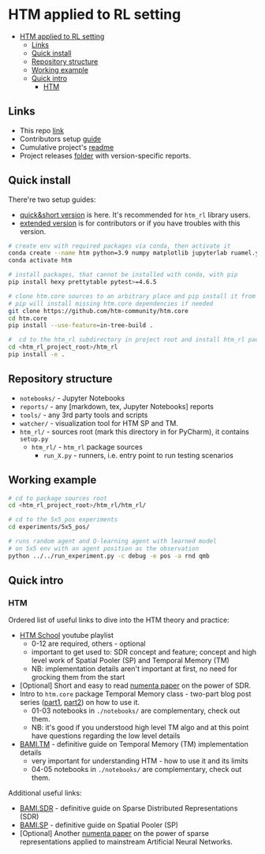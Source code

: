 # HTM applied to RL setting

- [HTM applied to RL setting](#htm-applied-to-rl-setting)
  - [Links](#links)
  - [Quick install](#quick-install)
  - [Repository structure](#repository-structure)
  - [Working example](#working-example)
  - [Quick intro](#quick-intro)
    - [HTM](#htm)

## Links

- This repo [link](https://github.com/cog-isa/htm-rl)
- Contributors setup [guide](./install.md)
- Cumulative project's [readme](./htm_rl/htm_rl/README.md)
- Project releases [folder](./reports) with version-specific reports.

## Quick install

There're two setup guides:

- [quick&short version](#quick-install) is here. It's recommended for `htm_rl` library users.
- [extended version](./install.md/#install-requirements) is for contributors or if you have troubles with this version.

```bash
# create env with required packages via conda, then activate it
conda create --name htm python=3.9 numpy matplotlib jupyterlab ruamel.yaml tqdm wandb mock
conda activate htm

# install packages, that cannot be installed with conda, with pip
pip install hexy prettytable pytest>=4.6.5

# clone htm.core sources to an arbitrary place and pip install it from sources
# pip will install missing htm.core dependencies if needed
git clone https://github.com/htm-community/htm.core
cd htm.core
pip install --use-feature=in-tree-build .

#  cd to the htm_rl subdirectory in project root and install htm_rl package
cd <htm_rl_project_root>/htm_rl
pip install -e .
```

## Repository structure

- `notebooks/` - Jupyter Notebooks
- `reports/` - any [markdown, tex, Jupyter Notebooks] reports
- `tools/` - any 3rd party tools and scripts
- `watcher/` - visualization tool for HTM SP and TM.
- `htm_rl/` - sources root (mark this directory in for PyCharm), it contains `setup.py`
  - `htm_rl/` - `htm_rl` package sources
    - `run_X.py` - runners, i.e. entry point to run testing scenarios

## Working example

```bash
# cd to package sources root
cd <htm_rl_project_root>/htm_rl/htm_rl/

# cd to the 5x5_pos experiments
cd experiments/5x5_pos/

# runs random agent and Q-learning agent with learned model 
# on 5x5 env with an agent position as the observation
python ../../run_experiment.py -c debug -e pos -a rnd qmb
```

## Quick intro

### HTM

Ordered list of useful links to dive into the HTM theory and practice:

- [HTM School](https://www.youtube.com/watch?v=XMB0ri4qgwc&list=PL3yXMgtrZmDqhsFQzwUC9V8MeeVOQ7eZ9) youtube playlist
  - 0-12 are required, others - optional
  - important to get used to: SDR concept and feature; concept and high level work of Spatial Pooler (SP) and Temporal Memory (TM)
  - NB: implementation details aren't important at first, no need for grocking them from the start
- [Optional] Short and easy to read [numenta paper](https://arxiv.org/abs/1503.07469) on the power of SDR.
- Intro to `htm.core` package Temporal Memory class - two-part blog post series ([part1](https://3rdman.de/2020/02/hierarchical-temporal-memory-part-1-getting-started/), [part2](https://3rdman.de/2020/04/hierarchical-temporal-memory-part-2/)) on how to use it.
  - 01-03 notebooks in `./notebooks/` are complementary, check out them.
  - NB: it's good if you understood high level TM algo and at this point have questions regarding the low level details
- [BAMI.TM](https://numenta.com/assets/pdf/temporal-memory-algorithm/Temporal-Memory-Algorithm-Details.pdf) - definitive guide on Temporal Memory (TM) implementation details
  - very important for understanding HTM - how to use it and its limits
  - 04-05 notebooks in `./notebooks/` are complementary, check out them.

Additional useful links:

- [BAMI.SDR](https://numenta.com/assets/pdf/biological-and-machine-intelligence/BaMI-SDR.pdf) - definitive guide on Sparse Distributed Representations (SDR)
- [BAMI.SP](https://numenta.com/assets/pdf/spatial-pooling-algorithm/Spatial-Pooling-Algorithm-Details.pdf) - definitive guide on Spatial Pooler (SP)
- [Optional] Another [numenta paper](https://arxiv.org/abs/1903.11257) on the power of sparse representations applied to mainstream Artificial Neural Networks.
